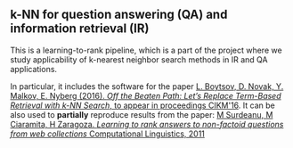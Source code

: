 ## k-NN for question answering (QA) and information retrieval (IR)

This is a learning-to-rank pipeline, which is a part of the project where we study applicability of k-nearest neighbor search methods in IR and QA applications.

In particular, it includes the software for the paper [L. Boytsov, D. Novak, Y. Malkov, E. Nyberg  (2016). *Off the Beaten Path: Let’s Replace Term-Based Retrieval
with k-NN Search*, to appear in proceedings CIKM'16](http://boytsov.info/pubs/cikm2016.pdf). It can be also used to **partially** reproduce results from the paper: [M Surdeanu, M Ciaramita, H Zaragoza. *Learning to rank answers to non-factoid questions from web collections* 
Computational Linguistics, 2011 ](http://www.mitpressjournals.org/doi/pdfplus/10.1162/COLI_a_00051) 


